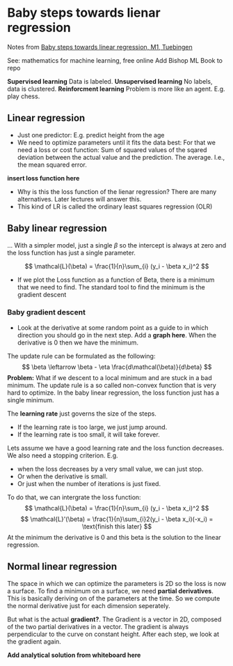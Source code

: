 # Baby steps towards lienar regression

Notes from [Baby steps towards linear regression, M1, Tuebingen](https://www.youtube.com/watch?v=lWGdFeMsjzg&list=PL05umP7R6ij35ShKLDqccJSDntugY4FQT&index=2)

See: mathematics for machine learning, free online
Add Bishop ML Book to repo

**Supervised learning** Data is labeled.
**Unsupervised learning** No labels, data is clustered.
**Reinforcment learning** Problem is more like an agent. E.g. play chess.

## Linear regression

- Just one predictor: E.g. predict height from the age
- We need to optimize parameters until it fits the data best: For that we need a loss or cost function: Sum of squared values of the sqared deviation between the actual value and the prediction. The average. I.e., the mean squared error.

**insert loss function here**

- Why is this the loss function of the lienar regression? There are many alternatives. Later lectures will answer this. 
- This kind of LR is called the ordinary least squares regression (OLR)

## Baby linear regression

... With a simpler model, just a single $\beta$ so the intercept is always at zero and the loss function has just a single parameter.

$$
\mathcal{L}(\beta) = \frac{1}{n}\sum_{i} (y_i - \beta x_i)^2
$$

- If we plot the Loss function as a function of Beta, there is a minimum that we need to find. The standard tool to find the minimum is the gradient descent

### Baby gradient descent

- Look at the derivative at some random point as a guide to in which direction you should go in the next step. Add a **graph here**. When the derivative is 0 then we have the minimum.

The update rule can be formulated as the following:
$$
\beta \leftarrow \beta - \eta \frac{d\mathcal(\beta)}{d\beta}
$$
**Problem:** What if we descent to a local minimum and are stuck in a bad minimum. The update rule is a so called non-convex function that is very hard to optimize. In the baby linear regression, the loss function just has a single minimum.

The **learning rate** just governs the size of the steps. 
- If the learning rate is too large, we just jump around.
- If the learning rate is too small, it will take forever.

Lets assume we have a good learning rate and the loss function decreases. We also need a stopping criterion. E.g. 
- when the loss decreases by a very small value, we can just stop. 
- Or when the derivative is small.
- Or just when the number of iterations is just fixed.

To do that, we can intergrate the loss function:
$$
\mathcal{L}(\beta) = \frac{1}{n}\sum_{i} (y_i - \beta x_i)^2
$$
$$
\mathcal{L}'(\beta) = \frac{1}{n}\sum_{i}2(y_i - \beta x_i)(-x_i) = \text{finish this later}
$$
At the minimum the derivative is 0 and this beta is the solution to the linear regression.

## Normal linear regression

The space in which we can optimize the parameters is 2D so the loss is now a surface. To find a minimum on a surface, we need **partial derivatives**. This is basically deriving on of the parameters at the time. So we compute the normal derivative just for each dimension seperately.

But what is the actual **gradient?**. The Gradient is a vector in 2D, composed of the two partial derivatives in a vector. The gradient is always perpendicular to the curve on constant height. After each step, we look at the gradient again. 

**Add analytical solution from whiteboard here**

